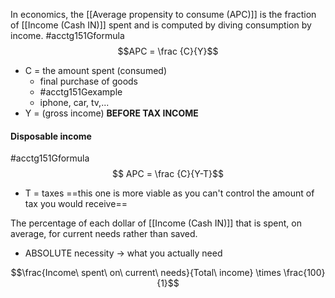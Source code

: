 In economics, the [[Average propensity to consume (APC)]] is the fraction of [[Income (Cash IN)]] spent and is computed by diving consumption by income.
#acctg151Gformula
$$APC = \frac {C}{Y}$$
- C = the amount spent (consumed)
	- final purchase of goods
	- #acctg151Gexample
	- iphone, car, tv,...
- Y = (gross income) **BEFORE TAX INCOME**

#### Disposable income
#acctg151Gformula
$$ APC = \frac {C}{Y-T}$$
- T = taxes
==this one is more viable as you can't control the amount of tax you would receive==

The percentage of each dollar of [[Income (Cash IN)]] that is spent, on average, for current needs rather than saved.
- ABSOLUTE necessity $\rightarrow$ what you actually need

$$\frac{Income\ spent\ on\ current\ needs}{Total\ income} \times \frac{100}{1}$$
